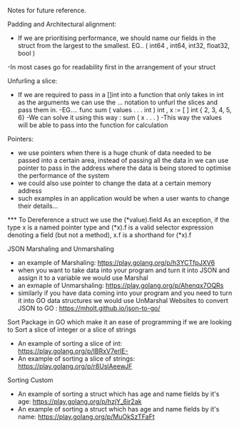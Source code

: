 Notes for future reference.

Padding and Architectural alignment:
- If we are prioritising performance, we should name our fields in the struct from the largest to the smallest. EG.. ( int64 , int64, int32, float32, bool )

-In most cases go for readability first in the arrangement of your struct

Unfurling a slice:

- If we are required to pass in a []int into a function that only takes in int as the arguments we can use the ... notation to unfurl the slices and pass them in.
-EG....     func sum ( values . . . int  ) int ,  x :=  [ ] int { 2, 3, 4, 5, 6}
-We can solve it using this way : sum ( x . . . ) 
-This way the values will be able to pass into the function for calculation

Pointers:
- we use pointers when there is a huge chunk of data needed to be passed into a certain area, instead of passing all the data in we can use pointer to pass in the address where the data is being stored to optimise the performance of the system
- we could also use pointer to change the data at a certain memory address 
- such examples in an application would be when a user wants to change their details...

*** To Dereference a struct we use the (*value).field 
As an exception, if the type x is a named pointer type and (*x).f is a valid selector expression denoting a field (but not a method), x.f is a shorthand for (*x).f

JSON Marshaling and Unmarshaling 
- an example of Marshaling:  https://play.golang.org/p/h3YCTfpJXV6
- when you want to take data into your program and turn it into JSON and assign it to a variable we would use Marshal
- an exmaple of Unmarshaling:    https://play.golang.org/p/Ahenqx7OQRs
- similarly if you have data coming into your program and you need to turn it into GO data structures
we would use UnMarshal
Websites to convert JSON to GO : https://mholt.github.io/json-to-go/
 
 Sort Package in GO which make it an ease of programming if we are looking to Sort a slice of integer or a slice of strings
 - An example of sorting a slice of int: https://play.golang.org/p/IBRxV7erlE-
 - An example of sorting a slice of strings: https://play.golang.org/p/r8UslAeewJF
 
 Sorting Custom
 - An example of sorting a struct which has age and name fields by it's age: https://play.golang.org/p/hzjY_6ir2ak
 - An example of sorting a struct which has age and name fields by it's name:
    https://play.golang.org/p/MuOkSzTFaFt
